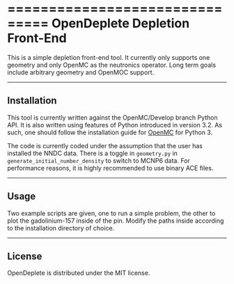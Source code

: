 ===============================
OpenDeplete Depletion Front-End
===============================

This is a simple depletion front-end tool.  It currently only supports one
geometry and only OpenMC as the neutronics operator.  Long term goals include
arbitrary geometry and OpenMOC support.

------------
Installation
------------

This tool is currently written against the OpenMC/Develop branch Python API.  It
is also written using features of Python introduced in version 3.2.  As such,
one should follow the installation guide for
[OpenMC](https://github.com/mit-crpg/openmc) for Python 3.

The code is currently coded under the assumption that the user has installed the
NNDC data.  There is a toggle in `geometry.py` in
`generate_initial_number_density` to switch to MCNP6 data.  For performance
reasons, it is highly recommended to use binary ACE files.

-----
Usage
-----

Two example scripts are given, one to run a simple problem, the other to plot
the gadolinium-157 inside of the pin.  Modify the paths inside according to the
installation directory of choice.

-------
License
-------

OpenDeplete is distributed under the MIT license.
